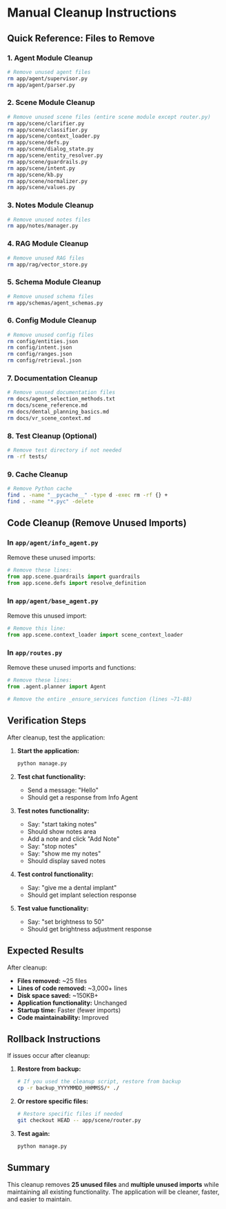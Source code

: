 # Manual Cleanup Instructions

## Quick Reference: Files to Remove

### 1. Agent Module Cleanup
```bash
# Remove unused agent files
rm app/agent/supervisor.py
rm app/agent/parser.py
```

### 2. Scene Module Cleanup  
```bash
# Remove unused scene files (entire scene module except router.py)
rm app/scene/clarifier.py
rm app/scene/classifier.py
rm app/scene/context_loader.py
rm app/scene/defs.py
rm app/scene/dialog_state.py
rm app/scene/entity_resolver.py
rm app/scene/guardrails.py
rm app/scene/intent.py
rm app/scene/kb.py
rm app/scene/normalizer.py
rm app/scene/values.py
```

### 3. Notes Module Cleanup
```bash
# Remove unused notes files
rm app/notes/manager.py
```

### 4. RAG Module Cleanup
```bash
# Remove unused RAG files
rm app/rag/vector_store.py
```

### 5. Schema Module Cleanup
```bash
# Remove unused schema files
rm app/schemas/agent_schemas.py
```

### 6. Config Module Cleanup
```bash
# Remove unused config files
rm config/entities.json
rm config/intent.json
rm config/ranges.json
rm config/retrieval.json
```

### 7. Documentation Cleanup
```bash
# Remove unused documentation files
rm docs/agent_selection_methods.txt
rm docs/scene_reference.md
rm docs/dental_planning_basics.md
rm docs/vr_scene_context.md
```

### 8. Test Cleanup (Optional)
```bash
# Remove test directory if not needed
rm -rf tests/
```

### 9. Cache Cleanup
```bash
# Remove Python cache
find . -name "__pycache__" -type d -exec rm -rf {} +
find . -name "*.pyc" -delete
```

## Code Cleanup (Remove Unused Imports)

### In `app/agent/info_agent.py`
Remove these unused imports:
```python
# Remove these lines:
from app.scene.guardrails import guardrails
from app.scene.defs import resolve_definition
```

### In `app/agent/base_agent.py`
Remove this unused import:
```python
# Remove this line:
from app.scene.context_loader import scene_context_loader
```

### In `app/routes.py`
Remove these unused imports and functions:
```python
# Remove these lines:
from .agent.planner import Agent

# Remove the entire _ensure_services function (lines ~71-88)
```

## Verification Steps

After cleanup, test the application:

1. **Start the application:**
   ```bash
   python manage.py
   ```

2. **Test chat functionality:**
   - Send a message: "Hello"
   - Should get a response from Info Agent

3. **Test notes functionality:**
   - Say: "start taking notes"
   - Should show notes area
   - Add a note and click "Add Note"
   - Say: "stop notes"
   - Say: "show me my notes"
   - Should display saved notes

4. **Test control functionality:**
   - Say: "give me a dental implant"
   - Should get implant selection response

5. **Test value functionality:**
   - Say: "set brightness to 50"
   - Should get brightness adjustment response

## Expected Results

After cleanup:
- **Files removed:** ~25 files
- **Lines of code removed:** ~3,000+ lines
- **Disk space saved:** ~150KB+
- **Application functionality:** Unchanged
- **Startup time:** Faster (fewer imports)
- **Code maintainability:** Improved

## Rollback Instructions

If issues occur after cleanup:

1. **Restore from backup:**
   ```bash
   # If you used the cleanup script, restore from backup
   cp -r backup_YYYYMMDD_HHMMSS/* ./
   ```

2. **Or restore specific files:**
   ```bash
   # Restore specific files if needed
   git checkout HEAD -- app/scene/router.py
   ```

3. **Test again:**
   ```bash
   python manage.py
   ```

## Summary

This cleanup removes **25 unused files** and **multiple unused imports** while maintaining all existing functionality. The application will be cleaner, faster, and easier to maintain.

